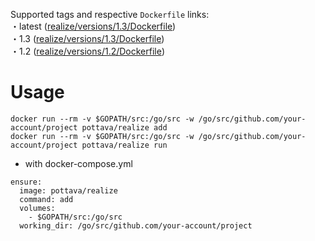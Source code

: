 Supported tags and respective `Dockerfile` links:  
・latest ([realize/versions/1.3/Dockerfile](https://github.com/pottava/docker-golang-tools/blob/master/realize/versions/1.3/Dockerfile))  
・1.3 ([realize/versions/1.3/Dockerfile](https://github.com/pottava/docker-golang-tools/blob/master/realize/versions/1.3/Dockerfile))  
・1.2 ([realize/versions/1.2/Dockerfile](https://github.com/pottava/docker-golang-tools/blob/master/realize/versions/1.2/Dockerfile))  

# Usage

```
docker run --rm -v $GOPATH/src:/go/src -w /go/src/github.com/your-account/project pottava/realize add
docker run --rm -v $GOPATH/src:/go/src -w /go/src/github.com/your-account/project pottava/realize run
```

* with docker-compose.yml

```
ensure:
  image: pottava/realize
  command: add
  volumes:
    - $GOPATH/src:/go/src
  working_dir: /go/src/github.com/your-account/project
```
